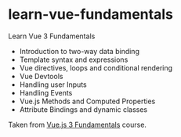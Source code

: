 # learn-vue-fundamentals
Learn Vue 3 Fundamentals

- Introduction to two-way data binding
- Template syntax and expressions
- Vue directives, loops and conditional rendering
- Vue Devtools
- Handling user Inputs
- Handling Events
- Vue.js Methods and Computed Properties
- Attribute Bindings and dynamic classes

Taken from [Vue.js 3 Fundamentals](https://vueschool.io/courses/vuejs-3-fundamentals) course.

